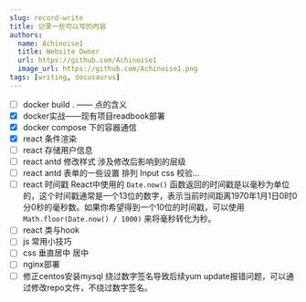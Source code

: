 ```yaml
---
slug: record-write
title: 记录一些可以写的内容
authors:
  name: Achinoise1
  title: Website Owner
  url: https://github.com/Achinoise1
  image_url: https://github.com/Achinoise1.png
tags: [writing, docusaurus]
---
```


- [ ] docker build . —— 点的含义
- [x] docker实战——现有项目readbook部署 
- [x] docker compose 下的容器通信
- [x] react 条件渲染
- [ ] react 存储用户信息
- [ ] react antd 修改样式 涉及修改后影响到的层级
- [ ] react antd 表单的一些设置 排列 Input css 校验...
- [ ] react 时间戳 React中使用的 `Date.now()` 函数返回的时间戳是以毫秒为单位的，这个时间戳通常是一个13位的数字，表示当前时间距离1970年1月1日0时0分0秒的毫秒数。如果你希望得到一个10位的时间戳，可以使用 `Math.floor(Date.now() / 1000)` 来将毫秒转化为秒。
- [ ] react 类与hook
- [ ] js 常用小技巧
- [ ] css 垂直居中 居中
- [ ] nginx部署
- [ ] 修正centos安装mysql 绕过数字签名导致后续yum update报错问题，可以通过修改repo文件，不绕过数字签名。